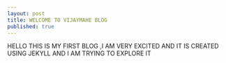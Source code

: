 ```yaml
---
layout: post
title: WELCOME TO VIJAYMAHE BLOG
published: true
---
```


HELLO THIS IS MY FIRST BLOG ,I AM VERY EXCITED AND IT IS CREATED USING JEKYLL AND I AM TRYING TO EXPLORE IT 